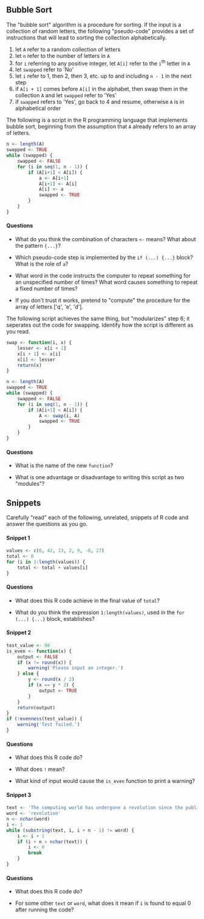---
---

## Bubble Sort

The "bubble sort" algorithm is a procedure for sorting. If the input is a collection of random letters, the following "pseudo-code" provides a set of instructions that will lead to sorting the collection alphabetically.

1. let `A` refer to a random collection of letters
2. let `n` refer to the number of letters in `A`
3. for `i` referring to any positive integer, let `A[i]` refer to the `i`<sup>th</sup> letter in `A`
4. let `swapped` refer to 'No'
5. let `i` refer to 1, then 2, then 3, etc. up to and including `n - 1` in the next step
6. if `A[i + 1]` comes before `A[i]` in the alphabet, then swap them in the collection `A` and let `swapped` refer to 'Yes'
7. if `swapped` refers to 'Yes', go back to 4 and resume, otherwise `A` is in alphabetical order

The following is a script in the R programming language that implements bubble sort, beginning from the assumption that `A` already refers to an array of letters.

```r
n <- length(A)
swapped <- TRUE
while (swapped) {
    swapped <- FALSE
    for (i in seq(1, n - 1)) {
        if (A[i+1] < A[i]) {
            a <- A[i+1]
            A[i+1] <- A[i]
            A[i] <- a
            swapped <- TRUE
        }
    }
}
```

#### Questions

* What do you think the combination of characters `<-` means? What about the pattern `{...}`?

* Which pseudo-code step is implemented by the `if (...) {...}` block? What is the role of `a`?

* What word in the code instructs the computer to repeat something for an unspecified number of times? What word causes something to repeat a fixed number of times?

* If you don't trust it works, pretend to "compute" the procedure for the array of letters ['q', 'e', 'd'].

The following script achieves the same thing, but "modularizes" step 6; it seperates out the code for swapping. Identify how the script is different as you read.

```r
swap <- function(i, x) {
    lesser <- x[i + 1]
    x[i + 1] <- x[i] 
    x[i] <- lesser
    return(x)
}

n <- length(A)
swapped <- TRUE
while (swapped) {
    swapped <- FALSE
    for (i in seq(1, n - 1)) {
        if (A[i+1] < A[i]) {
            A <- swap(i, A)
            swapped <- TRUE
        }
    }
}
```

#### Questions

* What is the name of the new `function`?

* What is one advantage or disadvantage to writing this script as two "modules"?

## Snippets

Carefully "read" each of the following, unrelated, snippets of R code and answer the questions as you go.

#### Snippet 1

```r
values <- c(6, 42, 13, 2, 9, -8, 27)
total <- 0
for (i in 1:length(values)) {
    total <- total + values[i]
}
```

#### Questions

* What does this R code achieve in the final value of `total`?

* What do you think the expression `1:length(values)`, used in the `for (...) {...}` block, establishes?  

#### Snippet 2

```r
test_value <- 98
is_even <- function(x) {
    output <- FALSE
    if (x != round(x)) {
        warning('Please input an integer.')
    } else {
        y <- round(x / 2)
        if (x == y * 2) {
            output <- TRUE
        }
    }
    return(output)
}
if (!evenness(test_value)) {
    warning('Test failed.')
}
```

#### Questions

* What does this R code do?

* What does `!` mean?

* What kind of input would cause the `is_even` function to print a warning?
                      
#### Snippet 3

```r
text <- 'The computing world has undergone a revolution since the publication of "The C Programming Language" in 1978.'
word <- 'revolution'
n <- nchar(word)
i <- 1
while (substring(text, i, i + n - 1) != word) {
    i <- i + 1
    if (i + n > nchar(text)) {
        i <- 0
        break
    }
}
```

#### Questions

* What does this R code do?

* For some other `text` or `word`, what does it mean if `i` is found to equal 0 after running the code?

